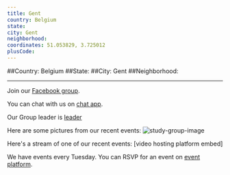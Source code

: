 ```yaml
---
title: Gent
country: Belgium
state: 
city: Gent
neighborhood: 
coordinates: 51.053829, 3.725012
plusCode:
---
```


##Country: Belgium
##State: 
##City: Gent
##Neighborhood: 
*****
Join our [Facebook group](https://www.facebook.com/groups/free.code.camp.gent).

You can chat with us on [chat app]().

Our Group leader is [leader]()

Here are some pictures from our recent events:
![study-group-image]()

Here's a stream of one of our recent events:
[video hosting platform embed]

We have events every Tuesday. You can RSVP for an event on [event platform]().
